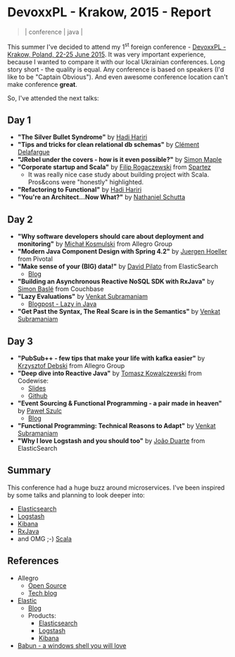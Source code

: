 # DevoxxPL - Krakow, 2015 - Report
> | conference | java |

This summer I've decided to attend my 1<sup>st</sup> foreign conference - [DevoxxPL - Krakow, Poland, 22-25 June 2015](http://devoxx.pl). It was very important experience, because I wanted to compare it with our local Ukrainian conferences. Long story short - the quality is equal. Any conference is based on speakers (I'd like to be "Captain Obvious"). And even awesome conference location can't make conference **great**.

So, I've attended the next talks:

## Day 1

- **"The Silver Bullet Syndrome"** by [Hadi Hariri](http://hadihariri.com/)
- **"Tips and tricks for clean relational db schemas"** by [Clément Delafargue](https://twitter.com/clementd)
- **"JRebel under the covers - how is it even possible?"** by [Simon Maple](https://twitter.com/sjmaple)
- **"Corporate startup and Scala"** by [Filip Rogaczewski](https://plus.google.com/114974986229567009127/posts) from [Spartez](spartez.com)
  - It was really nice case study about building project with Scala. Pros&cons were "honestly" highlighted.
- **"Refactoring to Functional"** by [Hadi Hariri](http://hadihariri.com/)
- **"You're an Architect...Now What?"** by [Nathaniel Schutta](https://twitter.com/ntschutta)

## Day 2
- **"Why software developers should care about deployment and monitoring"** by [Michał Kosmulski](http://allegrotech.io/authors/michal.kosmulski/) from Allegro Group
- **"Modern Java Component Design with Spring 4.2"** by [Juergen Hoeller](https://twitter.com/springjuergen) from Pivotal
- **"Make sense of your (BIG) data!"** by [David Pilato](https://twitter.com/dadoonet) from ElasticSearch
  - [Blog](http://david.pilato.fr)
- **"Building an Asynchronous Reactive NoSQL SDK with RxJava"** by [Simon Baslé](https://about.me/simonbasle) from Couchbase
- **"Lazy Evaluations"** by [Venkat Subramaniam](https://twitter.com/venkat_s)
  - [Blogpost - Lazy in Java](http://blog.agiledeveloper.com/2015/06/lazy-in-java_24.html)
- **"Get Past the Syntax, The Real Scare is in the Semantics"** by [Venkat Subramaniam](https://twitter.com/venkat_s)

## Day 3
- **"PubSub++ - few tips that make your life with kafka easier"** by [Krzysztof Debski](https://twitter.com/DebskiChris) from Allegro Group
- **"Deep dive into Reactive Java"** by [Tomasz Kowalczewski](https://twitter.com/tkowalcz) from Codewise:
    - [Slides](http://www.slideshare.net/tkowalcz/deep-dive-reactive-java-devoxxpl)
    - [Github](https://github.com/tkowalcz/presentations)
- **"Event Sourcing & Functional Programming - a pair made in heaven"** by [Paweł Szulc](https://twitter.com/rabbitonweb)
    - [Blog](http://www.rabbitonweb.com/)
- **"Functional Programming: Technical Reasons to Adapt"** by [Venkat Subramaniam](https://twitter.com/venkat_s)
- **"Why I love Logstash and you should too"** by [João Duarte](https://twitter.com/jsvd) from ElasticSearch

## Summary

This conference had a huge buzz around microservices. I've been inspired by some talks and planning to look deeper into:

- [Elasticsearch](https://www.elastic.co/products/elasticsearch)
- [Logstash](https://www.elastic.co/products/logstash)
- [Kibana](https://www.elastic.co/products/kibana)
- [RxJava](https://github.com/ReactiveX/RxJava)
- and OMG ;-) [Scala](http://www.scala-lang.org/)

## References

* Allegro
  * [Open Source](http://allegrotech.io/open-source/)
  * [Tech blog](http://allegrotech.io/)
* [Elastic](https://www.elastic.co)
  * [Blog](https://www.elastic.co/blog)
  * Products:
    * [Elasticsearch](https://www.elastic.co/products/elasticsearch)
    * [Logstash](https://www.elastic.co/products/logstash)
    * [Kibana](https://www.elastic.co/products/kibana)
* [Babun - a windows shell you will love](http://babun.github.io/)

